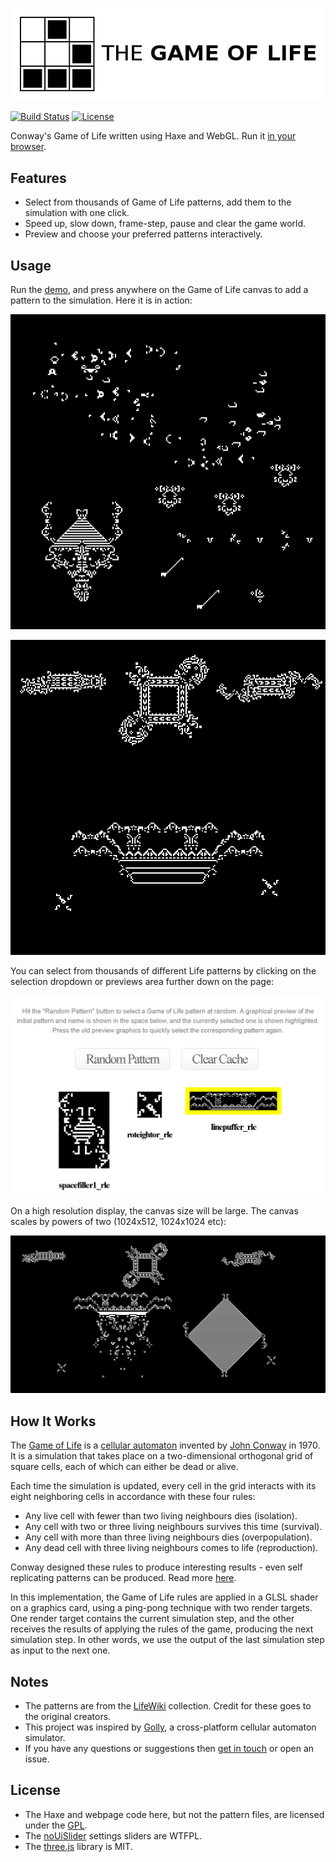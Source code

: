 [![Project logo](screenshots/game_of_life_logo.png "Game Of Life WebGL logo")](https://www.samcodes.co.uk/project/game-of-life/)

[![Build Status](https://img.shields.io/travis/Tw1ddle/game-of-life.svg?style=flat-square)](https://travis-ci.org/Tw1ddle/game-of-life)
[![License](https://img.shields.io/badge/License-GPL%20v3-blue.svg?style=flat-square)](https://github.com/Tw1ddle/game-of-life/blob/master/LICENSE)

Conway's Game of Life written using Haxe and WebGL. Run it [in your browser](https://www.samcodes.co.uk/project/game-of-life/).

## Features
* Select from thousands of Game of Life patterns, add them to the simulation with one click.
* Speed up, slow down, frame-step, pause and clear the game world.
* Preview and choose your preferred patterns interactively.

## Usage

Run the [demo](https://www.samcodes.co.uk/project/game-of-life/), and press anywhere on the Game of Life canvas to add a pattern to the simulation. Here it is in action:

[![Animated Game of Life screenshot 1](screenshots/screenshot_1.gif "Game Of Life WebGL screenshot 1")](https://www.samcodes.co.uk/project/game-of-life/)

[![Animated Game of Life screenshot 2](screenshots/screenshot_2.gif "Game Of Life WebGL screenshot 2")](https://www.samcodes.co.uk/project/game-of-life/)

You can select from thousands of different Life patterns by clicking on the selection dropdown or previews area further down on the page:

[![Game of Life pattern selection area screenshot](screenshots/screenshot_4.png "Game of Life WebGL screenshot 4")](https://www.samcodes.co.uk/project/game-of-life/)

On a high resolution display, the canvas size will be large. The canvas scales by powers of two (1024x512, 1024x1024 etc):

[![Game of Life on large canvas screenshot](screenshots/screenshot_3.png "Game Of Life WebGL screenshot 3")](https://www.samcodes.co.uk/project/game-of-life/)


## How It Works
The [Game of Life](https://en.wikipedia.org/wiki/Conway%27s_Game_of_Life) is a [cellular automaton](https://en.wikipedia.org/wiki/Cellular_automaton) invented by [John Conway](https://en.wikipedia.org/wiki/John_Horton_Conway) in 1970. It is a simulation that takes place on a two-dimensional orthogonal grid of square cells, each of which can either be dead or alive.

Each time the simulation is updated, every cell in the grid interacts with its eight neighboring cells in accordance with these four rules:

* Any live cell with fewer than two living neighbours dies (isolation).
* Any cell with two or three living neighbours survives this time (survival).
* Any cell with more than three living neighbours dies (overpopulation).
* Any dead cell with three living neighbours comes to life (reproduction).

Conway designed these rules to produce interesting results - even self replicating patterns can be produced. Read more [here](https://en.wikipedia.org/wiki/Conway%27s_Game_of_Life).

In this implementation, the Game of Life rules are applied in a GLSL shader on a graphics card, using a ping-pong technique with two render targets. One render target contains the current simulation step, and the other receives the results of applying the rules of the game, producing the next simulation step. In other words, we use the output of the last simulation step as input to the next one.

## Notes
* The patterns are from the [LifeWiki](http://www.conwaylife.com/wiki/Main_Page) collection. Credit for these goes to the original creators.
* This project was inspired by [Golly](https://sourceforge.net/projects/golly/), a cross-platform cellular automaton simulator.
* If you have any questions or suggestions then [get in touch](https://twitter.com/Sam_Twidale) or open an issue.

## License
* The Haxe and webpage code here, but not the pattern files, are licensed under the [GPL](https://www.gnu.org/licenses/quick-guide-gplv3.en.html).
* The [noUiSlider](https://github.com/leongersen/noUiSlider) settings sliders are WTFPL.
* The [three.js](https://github.com/mrdoob/three.js/) library is MIT.
